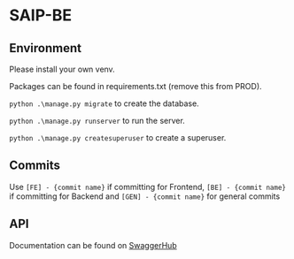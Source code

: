 # SAIP-BE

## Environment

Please install your own venv.

Packages can be found in requirements.txt (remove this from PROD).

```python .\manage.py migrate``` to create the database.

```python .\manage.py runserver``` to run the server.

```python .\manage.py createsuperuser``` to create a superuser.

## Commits

Use ```[FE] - {commit name}``` if committing for Frontend, ```[BE] - {commit name}``` if committing for Backend and ```[GEN] - {commit name}``` for general commits

## API

Documentation can be found on [SwaggerHub]()
